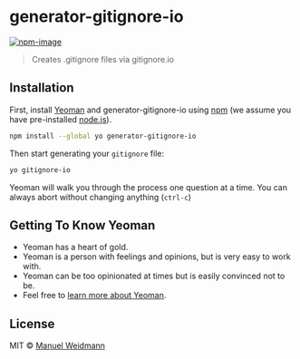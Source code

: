 # generator-gitignore-io
[![npm-image](https://badge.fury.io/js/generator-gitignore-io.svg "gitignore-io")](https://npmjs.org/package/generator-gitignore-io)

> Creates .gitignore files via gitignore.io

## Installation

First, install [Yeoman](http://yeoman.io) and generator-gitignore-io using [npm](https://www.npmjs.com/) (we assume you have pre-installed [node.js](https://nodejs.org/)).

```bash
npm install --global yo generator-gitignore-io
```

Then start generating your `gitignore` file:

```bash
yo gitignore-io
```

Yeoman will walk you through the process one question at a time. You can always abort without changing anything (`ctrl-c`)

## Getting To Know Yeoman

 * Yeoman has a heart of gold.
 * Yeoman is a person with feelings and opinions, but is very easy to work with.
 * Yeoman can be too opinionated at times but is easily convinced not to be.
 * Feel free to [learn more about Yeoman](http://yeoman.io/).

## License

MIT © [Manuel Weidmann](github.com/vyo)

